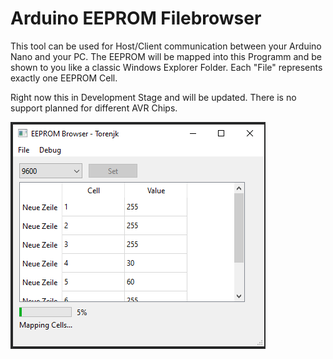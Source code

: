 # Arduino EEPROM Filebrowser

This tool can be used for Host/Client communication between your Arduino Nano and your PC.
The EEPROM will be mapped into this Programm and be shown to you like a classic Windows Explorer Folder.
Each "File" represents exactly one EEPROM Cell.

Right now this in Development Stage and will be updated. 
There is no support planned for different AVR Chips. 


![plot](./ressources/mapping_preview.png)
